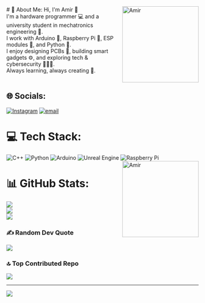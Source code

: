 <img align="right" alt="Amir" width = "200" src ="https://mir-s3-cdn-cf.behance.net/project_modules/hd/06f21a161921919.63cd7887d0a70.gif">
# 💫 About Me:
Hi, I'm Amir 👋<br>I'm a hardware programmer 💻 and a university student in mechatronics engineering 🤖.<br>I work with Arduino 🔧, Raspberry Pi 🍓, ESP modules 📡, and Python 🐍.<br>I enjoy designing PCBs 
🧰, building smart gadgets ⚙️, and exploring tech & cybersecurity 🕵️‍♂️💡.<br>Always learning, always creating 🚀.<br><br>


## 🌐 Socials:
[![Instagram](https://img.shields.io/badge/Instagram-%23E4405F.svg?logo=Instagram&logoColor=white)](https://instagram.com/https://www.instagram.com/iam_the_amir?igsh=YjJrOGF3MDRzbzl0) [![email](https://img.shields.io/badge/Email-D14836?logo=gmail&logoColor=white)](mailto:amir.nytrix@gmail.com) 

# 💻 Tech Stack:

![C++](https://img.shields.io/badge/c++-%2300599C.svg?style=for-the-badge&logo=c%2B%2B&logoColor=white) ![Python](https://img.shields.io/badge/python-3670A0?style=for-the-badge&logo=python&logoColor=ffdd54) ![Arduino](https://img.shields.io/badge/-Arduino-00979D?style=for-the-badge&logo=Arduino&logoColor=white) ![Unreal Engine](https://img.shields.io/badge/unrealengine-%23313131.svg?style=for-the-badge&logo=unrealengine&logoColor=white) ![Raspberry Pi](https://img.shields.io/badge/-Raspberry_Pi-C51A4A?style=for-the-badge&logo=Raspberry-Pi)
<img align="right" alt="Amir" width = "200" src ="https://media.tenor.com/zBc6pdYf0yAAAAAM/wrench-cult-of-ashes.gif">
# 📊 GitHub Stats:
![](https://github-readme-stats.vercel.app/api?username=Amir-Mahdi-Barati&theme=dark&hide_border=true&include_all_commits=true&count_private=true)<br/>
![](https://nirzak-streak-stats.vercel.app/?user=Amir-Mahdi-Barati&theme=dark&hide_border=true)<br/>
![](https://github-readme-stats.vercel.app/api/top-langs/?username=Amir-Mahdi-Barati&theme=dark&hide_border=true&include_all_commits=true&count_private=true&layout=compact)

### ✍️ Random Dev Quote
![](https://quotes-github-readme.vercel.app/api?type=horizontal&theme=dark)

### 🔝 Top Contributed Repo
![](https://github-contributor-stats.vercel.app/api?username=Amir-Mahdi-Barati&limit=5&theme=dark&combine_all_yearly_contributions=true)

---
[![](https://visitcount.itsvg.in/api?id=Amir-Mahdi-Barati&icon=2&color=13)](https://visitcount.itsvg.in)

<!-- Proudly created with GPRM ( https://gprm.itsvg.in ) -->
